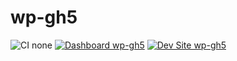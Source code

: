 # wp-gh5

![CI none](https://img.shields.io/badge/ci-none-orange.svg)
[![Dashboard wp-gh5](https://img.shields.io/badge/dashboard-wp_gh5-yellow.svg)](https://dashboard.pantheon.io/sites/08b6e7d9-15a3-49e3-b26e-2b1275712a1a#dev/code)
[![Dev Site wp-gh5](https://img.shields.io/badge/site-wp_gh5-blue.svg)](http://dev-wp-gh5.pantheonsite.io/)